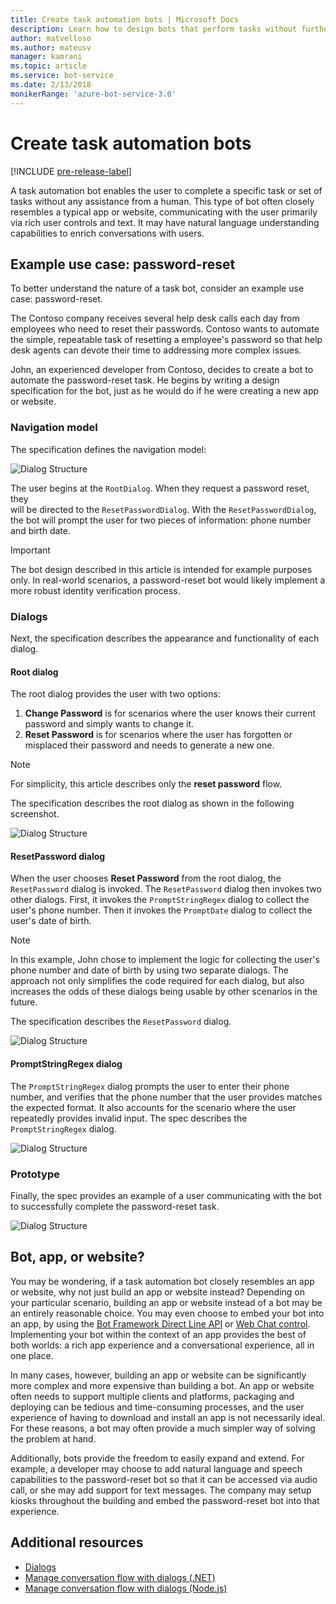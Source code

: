 ```yaml
---
title: Create task automation bots | Microsoft Docs
description: Learn how to design bots that perform tasks without further human intervention.
author: matvelloso
ms.author: mateusv
manager: kamrani
ms.topic: article
ms.service: bot-service
ms.date: 2/13/2018
monikerRange: 'azure-bot-service-3.0'
---
```


# Create task automation bots

[!INCLUDE [pre-release-label](./includes/pre-release-label-v3.md)]

A task automation bot enables the user to complete a specific task or set of tasks without any assistance from a human. 
This type of bot often closely resembles a typical app or website, communicating with the user primarily via rich user controls and text. 
It may have natural language understanding capabilities to enrich conversations with users. 

## Example use case: password-reset

To better understand the nature of a task bot, consider an example use case: password-reset. 

The Contoso company receives several help desk calls each day from employees who need to reset their passwords. Contoso wants to automate the simple, repeatable task of resetting a employee's password so that help desk agents can devote their time to addressing more complex issues. 

John, an experienced developer from Contoso, decides to create a bot to automate the password-reset task. 
He begins by writing a design specification for the bot, just as he would do if he were creating a new app or website. 

### Navigation model

The specification defines the navigation model:

![Dialog Structure](~/media/bot-service-design-pattern-task-automation/simple-task1.png)

The user begins at the `RootDialog`. When they request a password reset, they  
will be directed to the `ResetPasswordDialog`. 
With the `ResetPasswordDialog`, the bot will prompt the user for two pieces of information: phone number and birth date. 

> [!IMPORTANT]
> The bot design described in this article is intended for example purposes only. 
> In real-world scenarios, a password-reset bot would likely implement a more robust identity verification process.

### Dialogs

Next, the specification describes the appearance and functionality of each dialog. 

#### Root dialog

The root dialog provides the user with two options: 

1. **Change Password** is for scenarios where the user knows their current password and simply wants to change it.
2. **Reset Password** is for scenarios where the user has forgotten or misplaced their password and needs to generate a new one.

> [!NOTE]
> For simplicity, this article describes only the **reset password** flow.

The specification describes the root dialog as shown in the following screenshot.

![Dialog Structure](~/media/bot-service-design-pattern-task-automation/simple-task2.png)

#### ResetPassword dialog

When the user chooses **Reset Password** from the root dialog, the `ResetPassword` dialog is invoked. 
The `ResetPassword` dialog then invokes two other dialogs. 
First, it invokes the `PromptStringRegex` dialog to collect the user's phone number. 
Then it invokes the `PromptDate` dialog to collect the user's date of birth. 

> [!NOTE]
> In this example, John chose to implement the logic for collecting the user's phone number 
> and date of birth by using two separate dialogs. 
> The approach not only simplifies the code required for each dialog, but also increases the odds of these 
> dialogs being usable by other scenarios in the future. 

The specification describes the `ResetPassword` dialog.

![Dialog Structure](~/media/bot-service-design-pattern-task-automation/simple-task3.png)

#### PromptStringRegex dialog

The `PromptStringRegex` dialog prompts the user to enter their phone number, and verifies that the phone number 
that the user provides matches the expected format. 
It also accounts for the scenario where the user repeatedly provides invalid input. 
The spec describes the `PromptStringRegex` dialog.

![Dialog Structure](~/media/bot-service-design-pattern-task-automation/simple-task4.png)

### Prototype

Finally, the spec provides an example of a user communicating with the bot to successfully complete the password-reset task.

![Dialog Structure](~/media/bot-service-design-pattern-task-automation/simple-task5.png)

## Bot, app, or website?

You may be wondering, if a task automation bot closely resembles an app or website, why not just build an app or website instead? 
Depending on your particular scenario, building an app or website instead of a bot may be an entirely reasonable choice. 
You may even choose to embed your bot into an app, by using the [Bot Framework Direct Line API][directLineAPI] 
or <a href="https://aka.ms/BotFramework-WebChat" target="_blank">Web Chat control</a>. 
Implementing your bot within the context of an app provides the best of both worlds: a rich app experience and a conversational experience, all in one place. 

In many cases, however, building an app or website can be significantly more complex and more expensive than building a bot. 
An app or website often needs to support multiple clients and platforms, packaging and deploying 
can be tedious and time-consuming processes, and the user experience of having to download and install an app is not necessarily ideal. 
For these reasons, a bot may often provide a much simpler way of solving the problem at hand. 

Additionally, bots provide the freedom to easily expand and extend. 
For example, a developer may choose to add natural language and speech capabilities to the password-reset bot so that it can be accessed via audio call, 
or she may add support for text messages. 
The company may setup kiosks throughout the building and embed the password-reset bot into that experience.


## Additional resources

- [Dialogs](~/dotnet/bot-builder-dotnet-dialogs.md)
- [Manage conversation flow with dialogs (.NET)](~/dotnet/bot-builder-dotnet-manage-conversation-flow.md)
- [Manage conversation flow with dialogs (Node.js)](~/nodejs/bot-builder-nodejs-manage-conversation-flow.md)


[directLineAPI]: https://docs.botframework.com/restapi/directline3/#navtitle
